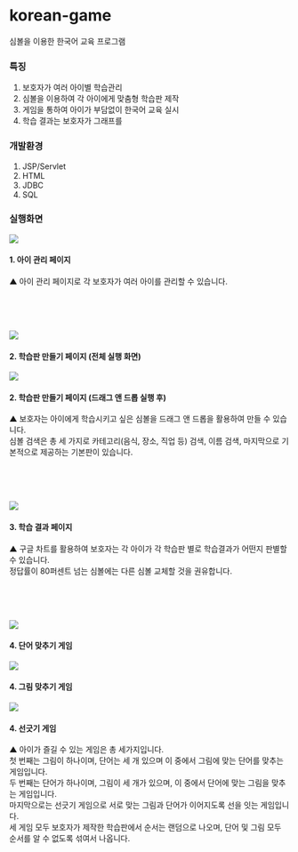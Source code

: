 # korean-game

심볼을 이용한 한국어 교육 프로그램


### 특징
1. 보호자가 여러 아이별 학습관리
2. 심볼을 이용하여 각 아이에게 맞춤형 학습판 제작
3. 게임을 통하여 아이가 부담없이 한국어 교육 실시
4. 학습 결과는 보호자가 그래프를 


### 개발환경
1. JSP/Servlet
2. HTML
3. JDBC
4. SQL


### 실행화면
<img src="https://user-images.githubusercontent.com/59874084/72676006-8d362a80-3acf-11ea-9ec9-bad3c2c4d30c.png"></img>
#### 1. 아이 관리 페이지
 ▲ 아이 관리 페이지로 각 보호자가 여러 아이를 관리할 수 있습니다.

<br>
<br>
<br>

<img src="https://user-images.githubusercontent.com/59874084/72676048-09307280-3ad0-11ea-888c-a95ab0b2e670.png"></img>
#### 2. 학습판 만들기 페이지 (전체 실행 화면)
<img src="https://user-images.githubusercontent.com/59874084/72676049-0b92cc80-3ad0-11ea-9825-c663c05bac13.png"></img>
#### 2. 학습판 만들기 페이지 (드래그 앤 드롭 실행 후)

 ▲ 보호자는 아이에게 학습시키고 싶은 심볼을 드래그 앤 드롭을 활용하여 만들 수 있습니다.<br>
 심볼 검색은 총 세 가지로 카테고리(음식, 장소, 직업 등) 검색, 이름 검색, 마지막으로 기본적으로 제공하는 기본판이 있습니다.

<br>
<br>
<br>

<img src="https://user-images.githubusercontent.com/59874084/72676047-059ceb80-3ad0-11ea-9464-0fa294715a6c.png"></img>
#### 3. 학습 결과 페이지

 ▲ 구글 차트를 활용하여 보호자는 각 아이가 각 학습판 별로 학습결과가 어떤지 판별할 수 있습니다. <br>
 정답률이 80퍼센트 넘는 심볼에는 다른 심볼 교체할 것을 권유합니다.

<br>
<br>
<br>

<img src="https://user-images.githubusercontent.com/59874084/72676050-0df52680-3ad0-11ea-9410-7a0f429ed502.png"></img>
#### 4. 단어 맞추기 게임
<img src="https://user-images.githubusercontent.com/59874084/72676051-0df52680-3ad0-11ea-9c4d-29a65d987061.png"></img>
#### 4. 그림 맞추기 게임
<img src="https://user-images.githubusercontent.com/59874084/72676052-0e8dbd00-3ad0-11ea-9b39-fd3b5081c2d6.png"></img>
#### 4. 선긋기 게임

 ▲ 아이가 즐길 수 있는 게임은 총 세가지입니다. <br>
 첫 번째는 그림이 하나이며, 단어는 세 개 있으며 이 중에서 그림에 맞는 단어를 맞추는 게임입니다.<br>
 두 번째는 단어가 하나이며, 그림이 세 개가 있으며, 이 중에서 단어에 맞는 그림을 맞추는 게임입니다.<br>
 마지막으로는 선긋기 게임으로 서로 맞는 그림과 단어가 이어지도록 선을 잇는 게임입니다.<br>
 세 게임 모두 보호자가 제작한 학습판에서 순서는 랜덤으로 나오며, 단어 및 그림 모두 순서를 알 수 없도록 섞여서 나옵니다.
